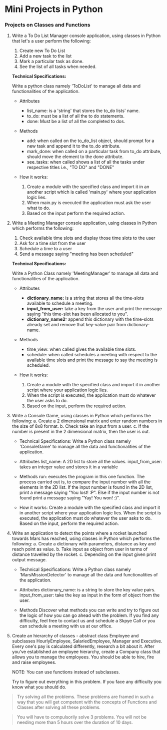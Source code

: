 # Mini Projects in Python
 
### Projects on Classes and Functions

1. Write a To Do List Manager console application, using classes in Python that let's a user perform the following: 
	 1. Create new To Do List
	 2. Add a new task to the list
	 3. Mark a particular task as done.
	 4. See the list of all tasks when needed.


   **Technical Specifications:**
   	
	Write a python class namely 'ToDoList' to manage all data and functionalities of the application.
   
   	- Attributes
   		- list_name: is a 'string' that stores the to_do lists' name.
   		- to_do: must be a list of all the to do statements.
   		- done: Must be a list of all the completed to dos.

   	- Methods
   		- add: when called on the to_do_list object, should prompt for a new task and append it to the to_do attribute.
   		- mark_done: when called on a particular task from to_do attribute, should move the element to the done attribute.
   		- see_tasks: when called shows a list of all the tasks under respective titles i.e., "TO DO" and "DONE"


   	- How it works:
   		1. Create a module with the specified class and import it in an another script which is called 'main.py' where your application logic lies.
	   	2. When main.py is executed the application must ask the user what to do. 
	   	3. Based on the input perform the required action.


2. Write a Meeting Manager console application, using classes in Python which performs the following:
	1. Check available time slots and display those time slots to the user
	2. Ask for a time slot from the user
	3. Schedule a time to a user
	4. Send a message saying "meeting has been scheduled"

   **Technical Specifications:**
	
	Write a Python Class namely 'MeetingManager' to manage all data and functionalities of the application.

	- Attributes
		- **dictionary_name:** is a string that stores all the time-slots available to schedule a meeting.
		- **input_from_user:** take a key from the user and print the message saying "this time-slot has been allocated to you".
		- **dictionary_name2:** append this dictionary with the time-slots already set and remove that key-value pair from dictionary-name.

	- Methods
		- time_view: when called gives the available time slots.
		- schedule: when called schedules a meeting with respect to the available time slots and print the message to say the meeting is scheduled.

	- How it works:
		1. Create a module with the specified class and import it in another script where your application logic lies.
		2. When the script is executed, the application must do whatever the user asks to do.
		3. Based on the input, perform the required action.


3. Write a Console Game, using classes in Python which performs the following:
	a. Create a 2 dimensional matrix and enter random numbers in the size of 8x8 format.
	b. Check take an input from a user.
	c. If the number is present in the 2 dimensional matrix, then the user is out.

	- Technical Specifications:
		Write a Python class namely 'ConsoleGame' to manage all the data and functionalities of the application.

	- Attributes
		list_name: A 2D list to store all the values.
		input_from_user: takes an integer value and stores it in a variable

	- Methods
		run: executes the program in this one function. The process carried out is, to compare the input number with all the elements in the 2D list. If the input number is found in the 2D list, print a message saying "You lost! :P". Else if the input number is not found print a message saying "Yay! You won! :)".

	- How it works:
		Create a module with the specified class and import it in another script where your application logic lies.
		When the script is executed, the application must do whatever the user asks to do.
		Based on the input, perform the required action.


4. Write an application to detect the points where a rocket launched towards Mars has reached, using classes in Python which performs the following:
	a. Create a dictionary with parameters, distance as key and reach point as value.
	b. Take input as object from user in terms of distance travelled by the rocket. 
	c. Depending on the input given print output message.

	- Technical Specifications:
		Write a Python class namely 'MarsMissionDetector' to manage all the data and functionalities of the application.

	- Attributes
		dictionary_name: is a string to store the key value pairs.
		input_from_user: take the key as input in the form of object from the user.

	- Methods
		Discover what methods you can write and try to figure out the logic of how you can go ahead with the problem. If you find any difficulty, feel free to contact us and schedule a Skpye Call or you can schedule a meeting with us at our office.


5. Create an hierarchy of classes - abstract class Employee and subclasses HourlyEmployee, SalariedEmployee, Manager and Executive. Every one's pay is calculated 
   differently, research a bit about it. After you've established an employee hierarchy, create a Company class that allows you to manage the employees. You should be able to hire, fire and raise employees.

   NOTE: You can use functions instead of subclasses.

   Try to figure out everything in this problem. If you face any difficulty you know what you should do. 


> Try solving all the problems. These problems are framed in such a way that you will get competent with the concepts of Functions and Classes after solving all these problems. 


> You will have to compulsorily solve 3 problems. You will not be needing more than 5 hours over the duration of 10 days.
